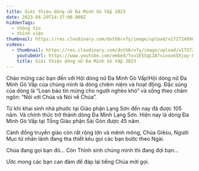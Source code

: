 ```yaml
---
title: Giới thiệu dòng nữ Đa Minh Gò Vấp 2023
date: 2023-04-29T14:37:00.000Z
hiddenTags:
  - thông tin
  - thỉnh viện
thumbnail: https://res.cloudinary.com/dxtb6rv7y/image/upload/v1727249982/gioi_thieu_dong_nu_da_minh_go_vap_2023_rbhmhn.jpg
videos:
  - thumbnail: https://res.cloudinary.com/dxtb6rv7y/image/upload/v1727249982/gioi_thieu_dong_nu_da_minh_go_vap_2023_rbhmhn.jpg
    youtubeUrl: https://www.youtube.com/embed/Tov1E55gLZA?si=ook5Xjay-FlfstFU
    title: Giới thiệu dòng nữ Đa Minh Gò Vấp 2023
---
```

Chào mừng các bạn đến với Hội dòng nữ Đa Minh Gò Vấp!Hội dòng nữ Đa Minh Gò Vấp của chúng mình là dòng chiêm niệm và hoạt động. Đặc sủng của dòng là “Loan báo tin mừng cho người nghèo khó” và sống theo châm ngôn: “Nói với Chúa và Nói về Chúa”. 

Từ khi khai sinh nhà phước tại Giáo phận Lạng Sơn đến nay đã được 105 năm. Và chính thức trở thành dòng Đa Minh Lạng Sơn. Hiện nay là dòng Đa Minh Gò Vấp tại Tổng Giáo phận Sài Gòn được 45 năm. 

Cánh đồng truyền giáo còn rất rộng lớn và mênh mông, Chúa Giêsu, Người Mục tử nhân lành đang tha thiết kêu gọi các bạn bước theo Ngài. 

Chúa đang gọi bạn đó… Còn Thỉnh sinh chúng mình thì đang đợi bạn…

Ước mong các bạn can đảm đế đáp lại tiếng Chúa mời gọi.
